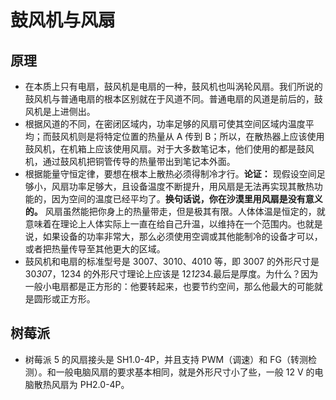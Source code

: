 # 鼓风机与风扇

## 原理

- 在本质上只有电扇，鼓风机是电扇的一种，鼓风机也叫涡轮风扇。我们所说的鼓风机与普通电扇的根本区别就在于风道不同。普通电扇的风道是前后的，鼓风机是上进侧出。
- 根据风道的不同，在密闭区域内，功率足够的风扇可使其空间区域内温度平均；而鼓风机则是将特定位置的热量从 A 传到 B；所以，在散热器上应该使用鼓风机，在机箱上应该使用风扇。对于大多数笔记本，他们使用的都是鼓风机，通过鼓风机把铜管传导的热量带出到笔记本外面。
- 根据能量守恒定律，要想在根本上散热必须得制冷才行。**论证：** 现假设空间足够小，风扇功率足够大，且设备温度不断提升，用风扇是无法再实现其散热功能的，因为空间的温度已经平均了。**换句话说，你在沙漠里用风扇是没有意义的。** 风扇虽然能把你身上的热量带走，但是极其有限。人体体温是恒定的，就意味着在理论上人体实际上一直在给自己升温，以维持在一个范围内。也就是说，如果设备的功率非常大，那么必须使用空调或其他能制冷的设备才可以，或者把热量传导至其他更大的区域。
- 鼓风机和电扇的标准型号是 3007、3010、4010 等，即 3007 的外形尺寸是 30*30*7，1234 的外形尺寸理论上应该是 12*12*34.最后是厚度。为什么？因为一般小电扇都是正方形的：他要转起来，也要节约空间，那么他最大的可能就是圆形或正方形。

## 树莓派

- 树莓派 5 的风扇接头是 SH1.0-4P，并且支持 PWM（调速）和 FG（转测检测）。和一般电脑风扇的要求基本相同，就是外形尺寸小了些，一般 12 V 的电脑散热风扇为 PH2.0-4P。
